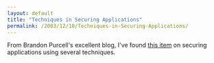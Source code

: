 ```yaml
---
layout: default
title: "Techniques in Securing Applications"
permalink: /2003/12/10/Techniques-in-Securing-Applications/
---
```


<P>From Brandon Purcell's excellent blog, I've found <A class="" href="http://www.bpurcell.org/blog/index.cfm?mode=entry&amp;entry=978" target=_blank>this item</A> on securing applications using several techniques.</P>